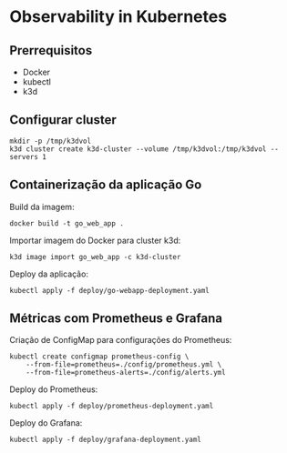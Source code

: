 # Observability in Kubernetes

## Prerrequisitos

- Docker
- kubectl
- k3d

## Configurar cluster

```
mkdir -p /tmp/k3dvol
k3d cluster create k3d-cluster --volume /tmp/k3dvol:/tmp/k3dvol --servers 1
```

## Containerização da aplicação Go

Build da imagem:

```
docker build -t go_web_app .
```

Importar imagem do Docker para cluster k3d:

```
k3d image import go_web_app -c k3d-cluster
```

Deploy da aplicação:
```
kubectl apply -f deploy/go-webapp-deployment.yaml
```

## Métricas com Prometheus e Grafana

Criação de ConfigMap para configurações do Prometheus:

```
kubectl create configmap prometheus-config \
    --from-file=prometheus=./config/prometheus.yml \
    --from-file=prometheus-alerts=./config/alerts.yml
```

Deploy do Prometheus:
```
kubectl apply -f deploy/prometheus-deployment.yaml
```

Deploy do Grafana:
```
kubectl apply -f deploy/grafana-deployment.yaml
```

